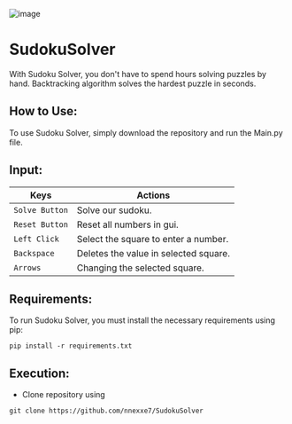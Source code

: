 ![image](https://github.com/nnexxe7/SudokuSolver/assets/93201072/1625cee1-1b07-48c1-9017-7eee775fd5ca)



# SudokuSolver
With Sudoku Solver, you don't have to spend hours solving puzzles by hand. Backtracking algorithm solves the hardest puzzle in seconds.

## How to Use:
To use Sudoku Solver, simply download the repository and run the Main.py file.

## Input:

| Keys              | Actions                                                         |
|-------------------|-----------------------------------------------------------------|
| `Solve Button`    | Solve our sudoku.                                               |
| `Reset Button`    | Reset all numbers in gui.                                       |
| `Left Click`      | Select the square to enter a number.                            |
| `Backspace`       | Deletes the value in selected square.                           |
| `Arrows`          | Changing the selected square.                                   |

## Requirements:
To run Sudoku Solver, you must install the necessary requirements using pip:
```
pip install -r requirements.txt
```

## Execution:
- Clone repository using
```
git clone https://github.com/nnexxe7/SudokuSolver
```
